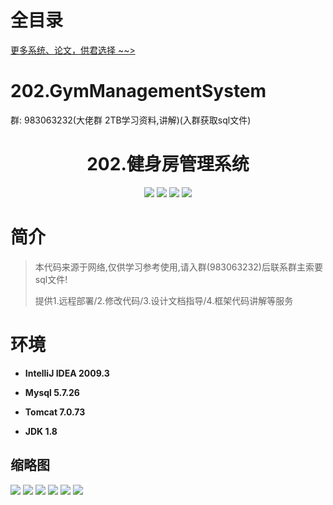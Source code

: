 # 全目录

[更多系统、论文，供君选择 ~~>](https://www.yuque.com/wisebit/blog)

# 202.GymManagementSystem

<p>群: 983063232(大佬群 2TB学习资料,讲解)(入群获取sql文件)</p>

<p><h1 align="center">202.健身房管理系统</h1></p>


<p align="center">
	<img src="https://img.shields.io/badge/jdk-1.8-orange.svg"/>
    <img src="https://img.shields.io/badge/spring-5.x-lightgrey.svg"/>
    <img src="https://img.shields.io/badge/springMVC-3.x-blue.svg"/>
    <img src="https://img.shields.io/badge/mybatis-5.x-yellow.svg"/>
</p>

# 简介


> 本代码来源于网络,仅供学习参考使用,请入群(983063232)后联系群主索要sql文件!
>
> 提供1.远程部署/2.修改代码/3.设计文档指导/4.框架代码讲解等服务

# 环境

- <b>IntelliJ IDEA 2009.3</b>

- <b>Mysql 5.7.26</b>

- <b>Tomcat 7.0.73</b>

- <b>JDK 1.8</b>




## 缩略图

![](https://bitwise.oss-cn-heyuan.aliyuncs.com/2024/9/10/aca9b472-a542-4c9b-a109-dd60aad0d721.png)
![](https://bitwise.oss-cn-heyuan.aliyuncs.com/2024/9/10/2d19b961-2fd8-46e6-b3f7-1fbee4aae09f.png)
![](https://bitwise.oss-cn-heyuan.aliyuncs.com/2024/9/10/714630d1-469b-472d-8603-ec301139fe48.png)
![](https://bitwise.oss-cn-heyuan.aliyuncs.com/2024/9/10/61902d99-7d48-42dd-ae2e-02f2e6614e71.png)
![](https://bitwise.oss-cn-heyuan.aliyuncs.com/2024/9/10/c0a2142c-5ee6-4198-8b15-13f6b3f5cef6.png)
![](https://bitwise.oss-cn-heyuan.aliyuncs.com/2024/9/10/98b6b7df-4e29-4b4c-8287-b36448a8adb7.png)






